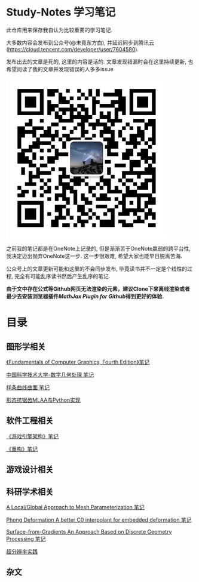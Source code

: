 # Study-Notes 学习笔记
此仓库用来保存我自认为比较重要的学习笔记. 

大多数内容会发布到公众号(@未竟东方白), 并延迟同步到腾讯云(https://cloud.tencent.com/developer/user/7604580). 

发布出去的文章是死的, 这里的内容是活的. 文章发现错漏时会在这里持续更新, 也希望阅读了我的文章并发现错误的人多多issue

![](Media/76cefca17c71c048be65c37cbaaeece44e37709f4000c91e33d8c1b6a496eef3.png)  

之前我的笔记都是在OneNote上记录的, 但是渐渐苦于OneNote羸弱的跨平台性, 我决定迈出抛弃OneNote这一步. 这一步很艰难, 希望大家也能早日脱离苦海.

公众号上的文章更新可能和这里的不会同步发布, 毕竟读书并不一定是个线性的过程, 完全有可能乱序读书然后产生乱序的笔记. 

**由于文中存在公式等Github网页无法渲染的元素，建议Clone下来离线渲染或者最少去安装浏览器插件*MathJax Plugin for Github*得到更好的体验.**

# 目录

## 图形学相关

[《Fundamentals of Computer Graphics, Fourth Edition》笔记](./Content/《Fundamentals%20of%20Computer%20Graphics,%20Fourth%20Edition》笔记/README.md)

[中国科学技术大学-数字几何处理 笔记](./Content/中国科学技术大学-数字几何处理%20笔记/README.md)

[样条曲线曲面 笔记](./Content/专项笔记/样条曲线曲面/README.md)

[形态抗锯齿MLAA与Python实现](./Content/图形学/形态抗锯齿MLAA与Python实现/README.md)

## 软件工程相关

[《游戏引擎架构》笔记](./Content/《游戏引擎架构》笔记/README.md)

[《重构》笔记](./Content/《重构》笔记/README.md)

## 游戏设计相关

## 科研学术相关

[A Local/Global Approach to Mesh Parameterization 笔记](./Content/论文笔记/A%20Local%20Global%20Approach%20to%20Mesh%20Parameterization/README.md)

[Phong Deformation A better C0 interpolant for embedded deformation 笔记](./Content/论文笔记/Phong%20Deformation%20A%20better%20C0%20interpolant%20for%20embedded%20deformation/README.md)

[Surface-from-Gradients An Approach Based on Discrete Geometry Processing 笔记](./Content/论文笔记/Surface-from-Gradients%20An%20Approach%20Based%20on%20Discrete%20Geometry%20Processing/README.md)

[超分辨率实践](./Content/机器学习/超分辨率实践/README.md)

## 杂文